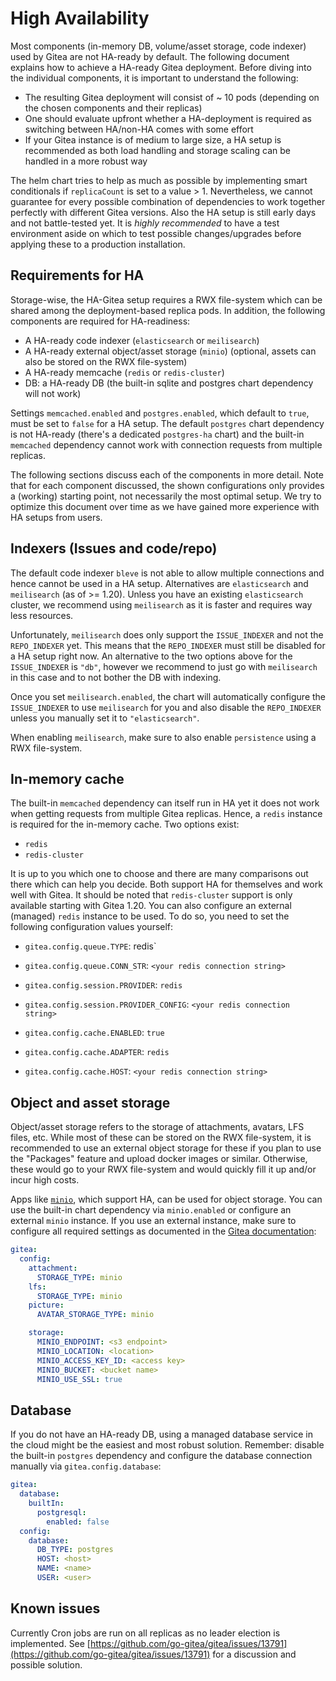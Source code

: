 # High Availability

Most components (in-memory DB, volume/asset storage, code indexer) used by Gitea are not HA-ready by default.
The following document explains how to achieve a HA-ready Gitea deployment.
Before diving into the individual components, it is important to understand the following:

- The resulting Gitea deployment will consist of ~ 10 pods (depending on the chosen components and their replicas)
- One should evaluate upfront whether a HA-deployment is required as switching between HA/non-HA comes with some effort
- If your Gitea instance is of medium to large size, a HA setup is recommended as both load handling and storage scaling can be handled in a more robust way

The helm chart tries to help as much as possible by implementing smart conditionals if `replicaCount` is set to a value > 1.
Nevertheless, we cannot guarantee for every possible combination of dependencies to work together perfectly with different Gitea versions.
Also the HA setup is still early days and not battle-tested yet.
It is *highly recommended* to have a test environment aside on which to test possible changes/upgrades before applying these to a production installation.

## Requirements for HA

Storage-wise, the HA-Gitea setup requires a RWX file-system which can be shared among the deployment-based replica pods.
In addition, the following components are required for HA-readiness:

- A HA-ready code indexer (`elasticsearch` or `meilisearch`)
- A HA-ready external object/asset storage (`minio`) (optional, assets can also be stored on the RWX file-system)
- A HA-ready memcache (`redis` or `redis-cluster`)
- DB: a HA-ready DB (the built-in sqlite and postgres chart dependency will not work)

Settings `memcached.enabled` and `postgres.enabled`, which default to `true`, must be set to `false` for a HA setup.
The default `postgres` chart dependency is not HA-ready (there's a dedicated `postgres-ha` chart) and the built-in `memcached` dependency cannot work with connection requests from multiple replicas.

The following sections discuss each of the components in more detail.
Note that for each component discussed, the shown configurations only provides a (working) starting point, not necessarily the most optimal setup.
We try to optimize this document over time as we have gained more experience with HA setups from users.

## Indexers (Issues and code/repo)

The default code indexer `bleve` is not able to allow multiple connections and hence cannot be used in a HA setup.
Alternatives are `elasticsearch` and `meilisearch` (as of >= 1.20).
Unless you have an existing `elasticsearch` cluster, we recommend using `meilisearch` as it is faster and requires way less resources.

Unfortunately, `meilisearch` does only support the `ISSUE_INDEXER` and not the `REPO_INDEXER` yet.
This means that the `REPO_INDEXER` must still be disabled for a HA setup right now.
An alternative to the two options above for the `ISSUE_INDEXER` is `"db"`, however we recommend to just go with `meilisearch` in this case and to not bother the DB with indexing.

Once you set `meilisearch.enabled`, the chart will automatically configure the `ISSUE_INDEXER` to use `meilisearch` for you and also disable the `REPO_INDEXER` unless you manually set it to `"elasticsearch"`.

When enabling `meilisearch`, make sure to also enable `persistence` using a RWX file-system.

## In-memory cache

The built-in `memcached` dependency can itself run in HA yet it does not work when getting requests from multiple Gitea replicas.
Hence, a `redis` instance is required for the in-memory cache.
Two options exist:

- `redis`
- `redis-cluster`

It is up to you which one to choose and there are many comparisons out there which can help you decide.
Both support HA for themselves and work well with Gitea.
It should be noted that `redis-cluster` support is only available starting with Gitea 1.20.
You can also configure an external (managed) `redis` instance to be used.
To do so, you need to set the following configuration values yourself:

- `gitea.config.queue.TYPE`: redis`
- `gitea.config.queue.CONN_STR`: `<your redis connection string>`

- `gitea.config.session.PROVIDER`: `redis`
- `gitea.config.session.PROVIDER_CONFIG`: `<your redis connection string>`

- `gitea.config.cache.ENABLED`: `true`
- `gitea.config.cache.ADAPTER`: `redis`
- `gitea.config.cache.HOST`: `<your redis connection string>`

## Object and asset storage

Object/asset storage refers to the storage of attachments, avatars, LFS files, etc.
While most of these can be stored on the RWX file-system, it is recommended to use an external object storage for these if you plan to use the "Packages" feature and upload docker images or similar.
Otherwise, these would go to your RWX file-system and would quickly fill it up and/or incur high costs.

Apps like [`minio`](https://min.io/), which support HA, can be used for object storage.
You can use the built-in chart dependency via `minio.enabled` or configure an external `minio` instance.
If you use an external instance, make sure to configure all required settings as documented in the [Gitea documentation](https://docs.gitea.io/en-us/config-cheat-sheet/#issue-and-pull-request-attachments-attachment):

```yml
gitea:
  config:
    attachment:
      STORAGE_TYPE: minio
    lfs:
      STORAGE_TYPE: minio
    picture:
      AVATAR_STORAGE_TYPE: minio

    storage:
      MINIO_ENDPOINT: <s3 endpoint>
      MINIO_LOCATION: <location>
      MINIO_ACCESS_KEY_ID: <access key>
      MINIO_BUCKET: <bucket name>
      MINIO_USE_SSL: true
```

## Database

If you do not have an HA-ready DB, using a managed database service in the cloud might be the easiest and most robust solution.
Remember: disable the built-in `postgres` dependency and configure the database connection manually via `gitea.config.database`:

```yml
gitea:
  database:
    builtIn:
      postgresql:
        enabled: false
  config:
    database:
      DB_TYPE: postgres
      HOST: <host>
      NAME: <name>
      USER: <user>
```

## Known issues

Currently Cron jobs are run on all replicas as no leader election is implemented.
See [https://github.com/go-gitea/gitea/issues/13791](https://github.com/go-gitea/gitea/issues/13791) for a discussion and possible solution.

